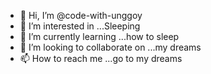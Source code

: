 - 👋 Hi, I’m @code-with-unggoy
- 👀 I’m interested in ...Sleeping
- 🌱 I’m currently learning ...how to sleep
- 💞️ I’m looking to collaborate on ...my dreams
- 📫 How to reach me ...go to my dreams

<!---
code-with-unggoy/code-with-unggoy is a ✨ special ✨ repository because its `README.md` (this file) appears on your GitHub profile.
You can click the Preview link to take a look at your changes.
--->
